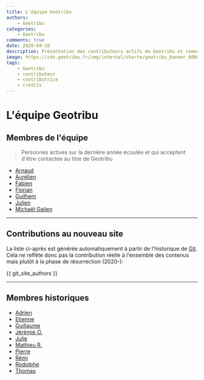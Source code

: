 ```yaml
---
title: L'équipe Geotribu
authors:
    - Geotribu
categories:
    - Geotribu
comments: true
date: 2020-04-10
description: Présentation des contributeurs actifs de Geotribu et remerciements aux personnes et projets libres qui rendent l'aventure possible.
image: https://cdn.geotribu.fr/img/internal/charte/geotribu_banner_600x300.png
tags:
    - Geotribu
    - contributeur
    - contributrice
    - crédits
---
```


# L'équipe Geotribu

## Membres de l'équipe

> Personnes actives sur la dernière année écoulée et qui acceptent d'être contactée au titre de Geotribu

- [Arnaud](./arnaud-vandecasteele.md)
- [Aurélien](./aurelien-chaumet.md)
- [Fabien](./fabien-goblet.md)
- [Florian](./florian-boret.md)
- [Guilhem](./guilhem-allaman.md)
- [Julien](./julien-moura.md)
- [Michaël Galien](./michael-galien.md)

----

## Contributions au nouveau site

La liste ci-après est générée automatiquement à partir de l'historique de [Git](https://fr.wikipedia.org/wiki/Git). Cela ne reflète donc pas la contribution réelle à l'ensemble des contenus mais plutôt à la phase de résurrection (2020-):

{{ git_site_authors }}

----

## Membres historiques

- [Adrien](./adrien-van-hamme.md)
- [Etienne](./etienne-delay.md)
- [Guillaume](./guillaume-de-boyer.md)
- [Jérémie O.](./jeremie-ory.md)
- [Julie](./julie-pierson.md)
- [Mathieu R.](./mathieu-rajerison.md)
- [Pierre](./pierre-vernier.md)
- [Rémi](./remi-bovard.md)
- [Rodolphe](./rodolphe-quiedeville.md)
- [Thomas](./thomas-gratier.md)
